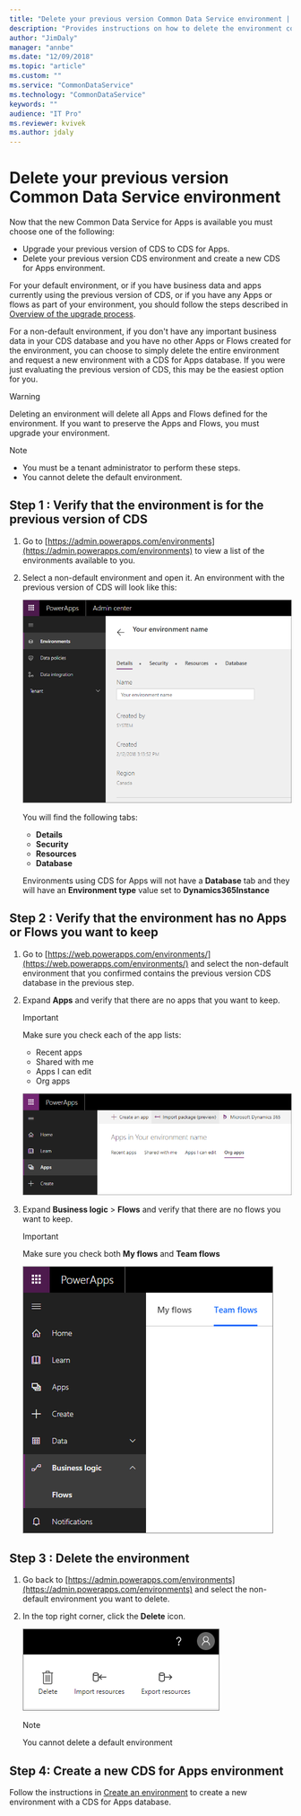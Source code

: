 ```yaml
---
title: "Delete your previous version Common Data Service environment | Microsoft Docs"
description: "Provides instructions on how to delete the environment containing the previous version of Common Data Service"
author: "JimDaly"
manager: "annbe"
ms.date: "12/09/2018"
ms.topic: "article"
ms.custom: ""
ms.service: "CommonDataService"
ms.technology: "CommonDataService"
keywords: ""
audience: "IT Pro"
ms.reviewer: kvivek
ms.author: jdaly
---
```

# Delete your previous version Common Data Service environment

Now that the new Common Data Service for Apps is available you must choose one of the following:

- Upgrade your previous version of CDS to CDS for Apps.
- Delete your previous version CDS environment and create a new CDS for Apps environment.

For your default environment, or if you have business data and apps currently using the previous version of CDS, or if you have any Apps or flows as part of your environment, you should follow the steps described in [Overview of the upgrade process](upgrade-overview.md).

For a non-default environment, if you don't have any important business data in your CDS database and you have no other Apps or Flows created for the environment, you can choose to simply delete the entire environment and request a new environment with a  CDS for Apps database. If you were just evaluating the previous version of CDS, this may be the easiest option for you.

> [!WARNING]
> Deleting an environment will delete all Apps and Flows defined for the environment. If you want to preserve the Apps and Flows, you must upgrade your environment.

> [!NOTE]
>  - You must be a tenant administrator to perform these steps.
>  - You cannot delete the default environment.

## Step 1 : Verify that the environment is for the previous version of CDS

1. Go to [https://admin.powerapps.com/environments](https://admin.powerapps.com/environments) to view a list of the environments available to you.

2. Select a non-default environment and open it. An environment with the previous version of CDS will look like this:

    ![previous version CDS environment](media/previous-version-cds-environment.png)

    You will find the following tabs: 

    - **Details**
    - **Security**
    - **Resources**
    - **Database**

    Environments using CDS for Apps will not have a **Database** tab and they will have an **Environment type** value set to **Dynamics365Instance**

## Step 2 : Verify that the environment has no Apps or Flows you want to keep

1. Go to [https://web.powerapps.com/environments/](https://web.powerapps.com/environments/) and select the non-default environment that you confirmed contains the previous version CDS database in the previous step. 

2. Expand **Apps** and verify that there are no apps that you want to keep.

    > [!IMPORTANT]
    > Make sure you check each of the app lists:
    > 
    > - Recent apps
    > - Shared with me
    > - Apps I can edit
    > - Org apps

    ![All the app lists](media/app-lists.png)

3. Expand **Business logic** > **Flows** and verify that there are no flows you want to keep.

    > [!IMPORTANT]
    > Make sure you check both **My flows** and **Team flows**

    ![flow lists](media/flow-list.png)

## Step 3 : Delete the environment

1. Go back to [https://admin.powerapps.com/environments](https://admin.powerapps.com/environments) and select the non-default environment you want to delete.

2. In the top right corner, click the **Delete** icon.

    ![delete icon](media/delete-icon.png)

    > [!NOTE]
    > You cannot delete a default environment

## Step 4: Create a new CDS for Apps environment

Follow the instructions in [Create an environment](/powerapps/administrator/create-environment) to create a new environment with a CDS for Apps database.